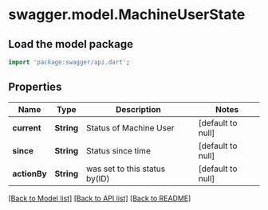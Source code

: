 # swagger.model.MachineUserState

## Load the model package
```dart
import 'package:swagger/api.dart';
```

## Properties
Name | Type | Description | Notes
------------ | ------------- | ------------- | -------------
**current** | **String** | Status of Machine User | [default to null]
**since** | **String** | Status since time | [default to null]
**actionBy** | **String** | was set to this status by(ID) | [default to null]

[[Back to Model list]](../README.md#documentation-for-models) [[Back to API list]](../README.md#documentation-for-api-endpoints) [[Back to README]](../README.md)

